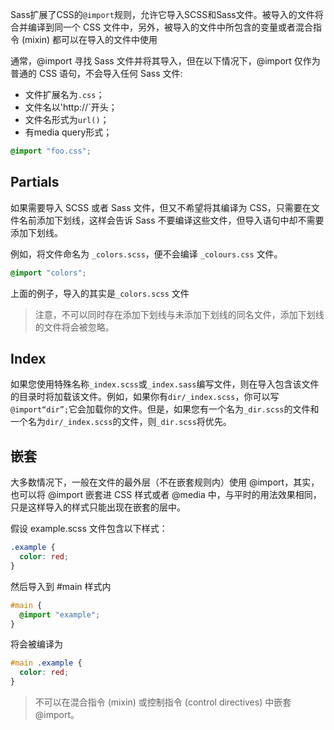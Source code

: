 Sass扩展了CSS的`@import`规则，允许它导入SCSS和Sass文件。被导入的文件将合并编译到同一个 CSS 文件中，另外，被导入的文件中所包含的变量或者混合指令 (mixin) 都可以在导入的文件中使用

通常，@import 寻找 Sass 文件并将其导入，但在以下情况下，@import 仅作为普通的 CSS 语句，不会导入任何 Sass 文件:

- 文件扩展名为`.css`；
- 文件名以'http://`开头；
- 文件名形式为`url()`；
- 有media query形式；

```scss
@import "foo.css";
```

## Partials

如果需要导入 SCSS 或者 Sass 文件，但又不希望将其编译为 CSS，只需要在文件名前添加下划线，这样会告诉 Sass 不要编译这些文件，但导入语句中却不需要添加下划线。

例如，将文件命名为 `_colors.scss`，便不会编译 `_colours.css` 文件。

```scss
@import "colors";
```

上面的例子，导入的其实是`_colors.scss` 文件

> 注意，不可以同时存在添加下划线与未添加下划线的同名文件，添加下划线的文件将会被忽略。

## Index

如果您使用特殊名称`_index.scss`或`_index.sass`编写文件，则在导入包含该文件的目录时将加载该文件。例如，如果你有`dir/_index.scss`，你可以写`@import“dir”;`它会加载你的文件。但是，如果您有一个名为`_dir.scss`的文件和一个名为`dir/_index.scss`的文件，则`_dir.scss`将优先。

## 嵌套

大多数情况下，一般在文件的最外层（不在嵌套规则内）使用 @import，其实，也可以将 @import 嵌套进 CSS 样式或者 @media 中，与平时的用法效果相同，只是这样导入的样式只能出现在嵌套的层中。

假设 example.scss 文件包含以下样式：

```scss
.example {
  color: red;
}
```

然后导入到 #main 样式内

```scss
#main {
  @import "example";
}
```

将会被编译为

```scss
#main .example {
  color: red;
}
```

> 不可以在混合指令 (mixin) 或控制指令 (control directives) 中嵌套 @import。
